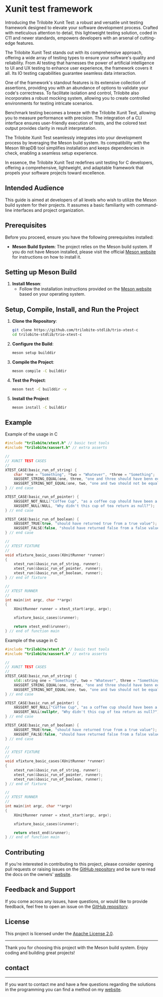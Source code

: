# Xunit test framework

Introducing the Trilobite Xunit Test: a robust and versatile unit testing framework designed to elevate your software development process. Crafted with meticulous attention to detail, this lightweight testing solution, coded in C11 and newer standards, empowers developers with an arsenal of cutting-edge features.

The Trilobite Xunit Test stands out with its comprehensive approach, offering a wide array of testing types to ensure your software's quality and reliability. From AI testing that harnesses the power of artificial intelligence to UI and UX testing to enhance user experience, the framework covers it all. Its IO testing capabilities guarantee seamless data interaction.

One of the framework's standout features is its extensive collection of assertions, providing you with an abundance of options to validate your code's correctness. To facilitate isolation and control, Trilobite also incorporates a robust mocking system, allowing you to create controlled environments for testing intricate scenarios.

Benchmark testing becomes a breeze with the Trilobite Xunit Test, allowing you to measure performance with precision. The integration of a CLI interface ensures user-friendly execution of tests, and the colored text output provides clarity in result interpretation.

The Trilobite Xunit Test seamlessly integrates into your development process by leveraging the Meson build system. Its compatibility with the Meson WrapDB tool simplifies installation and keeps dependencies in check, enabling a seamless setup experience.

In essence, the Trilobite Xunit Test redefines unit testing for C developers, offering a comprehensive, lightweight, and adaptable framework that propels your software projects toward excellence.

## Intended Audience

This guide is aimed at developers of all levels who wish to utilize the Meson build system for their projects. It assumes a basic familiarity with command-line interfaces and project organization.

## Prerequisites

Before you proceed, ensure you have the following prerequisites installed:

- **Meson Build System**: The project relies on the Meson build system. If you do not have Meson installed, please visit the official [Meson website](https://mesonbuild.com/Getting-meson.html) for instructions on how to install it.

## Setting up Meson Build

1. **Install Meson**:
   - Follow the installation instructions provided on the [Meson website](https://mesonbuild.com/Getting-meson.html) based on your operating system.

## Setup, Compile, Install, and Run the Project

1. **Clone the Repository**:
   ```bash
   git clone https://github.com/trilobite-stdlib/trio-xtest-c
   cd trilobite-stdlib/trio-xtest-c
   ```

2. **Configure the Build**:
   ```bash
   meson setup builddir
   ```

3. **Compile the Project**:
   ```bash
   meson compile -C builddir
   ```

4. **Test the Project**:
   ```bash
   meson test -C builddir -v
   ```

5. **Install the Project**:
   ```bash
   meson install -C builddir
   ```

## Example

Example of the usage in C

```c
#include "trilobite/xtest.h" // basic test tools
#include "trilobite/xassert.h" // extra asserts

//
// XUNIT TEST CASES
//
XTEST_CASE(basic_run_of_string) {
    char *one = "Something", *two = "Whatever", *three = "Something";
    XASSERT_STRING_EQUAL(one, three, "one and three should have benn equal");
    XASSERT_STRING_NOT_EQUAL(one, two, "one and two should not be equal");
} // end case

XTEST_CASE(basic_run_of_pointer) {
    XASSERT_NOT_NULL("Coffee Cup", "as a coffee cup should have been a non null value");
    XASSERT_NULL(NULL, "Why didn't this cup of tea return as null?");
} // end case

XTEST_CASE(basic_run_of_boolean) {
    XASSERT_TRUE(true, "should have returned true from a true value");
    XASSERT_FALSE(false, "should have returned false from a false value");
} // end case

//
// XTEST FIXTURE
//
void xfixture_basic_cases(XUnitRunner *runner)
{
    xtest_run(&basic_run_of_string, runner);
    xtest_run(&basic_run_of_pointer, runner);
    xtest_run(&basic_run_of_boolean, runner);
} // end of fixture

//
// XTEST RUNNER
//
int main(int argc, char **argv)
{
    XUnitRunner runner = xtest_start(argc, argv);

    xfixture_basic_cases(&runner);

    return xtest_end(&runner);
} // end of function main
```

Example of the usage in C

```cpp
#include "trilobite/xtest.h" // basic test tools
#include "trilobite/xassert.h" // extra asserts

//
// XUNIT TEST CASES
//
XTEST_CASE(basic_run_of_string) {
    std::string one = "Something", two = "Whatever", three = "Something";
    XASSERT_STRING_EQUAL(one, three, "one and three should have benn equal");
    XASSERT_STRING_NOT_EQUAL(one, two, "one and two should not be equal");
} // end case

XTEST_CASE(basic_run_of_pointer) {
    XASSERT_NOT_NULL("Coffee Cup", "as a coffee cup should have been a non null value");
    XASSERT_NULL(nullptr, "Why didn't this cup of tea return as null?");
} // end case

XTEST_CASE(basic_run_of_boolean) {
    XASSERT_TRUE(true, "should have returned true from a true value");
    XASSERT_FALSE(false, "should have returned false from a false value");
} // end case

//
// XTEST FIXTURE
//
void xfixture_basic_cases(XUnitRunner *runner)
{
    xtest_run(&basic_run_of_string, runner);
    xtest_run(&basic_run_of_pointer, runner);
    xtest_run(&basic_run_of_boolean, runner);
} // end of fixture

//
// XTEST RUNNER
//
int main(int argc, char **argv)
{
    XUnitRunner runner = xtest_start(argc, argv);

    xfixture_basic_cases(&runner);

    return xtest_end(&runner);
} // end of function main
```

## Contributing

If you're interested in contributing to this project, please consider opening pull requests or raising issues on the [GitHub repository](https://github.com/trilobite-stdlib/trio-xtest-c) and be sure to read the docs on the owners' [website](https://trilobite.code.blog).

## Feedback and Support

If you come across any issues, have questions, or would like to provide feedback, feel free to open an issue on the [GitHub repository](https://github.com/trilobite-stdlib/trio-xtest-c/issues).

## License

This project is licensed under the [Apache License 2.0](LICENSE).

---

Thank you for choosing this project with the Meson build system. Enjoy coding and building great projects!

## contact

* * *

If you want to contact me and have a few questions
regarding the solutions in the programming you can
find a method on my [website](https://trilobite.code.blog/contact/).

